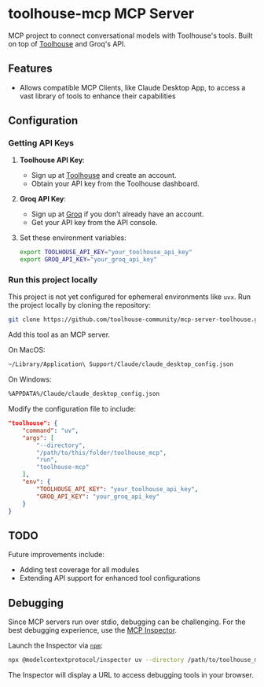 # toolhouse-mcp MCP Server

MCP project to connect conversational models with Toolhouse's tools. Built on top of [Toolhouse](https://toolhouse.ai/) and Groq's API.

## Features

- Allows compatible MCP Clients, like Claude Desktop App, to access a vast library of tools to enhance their capabilities

## Configuration

### Getting API Keys

1. **Toolhouse API Key**:

   - Sign up at [Toolhouse](https://toolhouse.ai/) and create an account.
   - Obtain your API key from the Toolhouse dashboard.

2. **Groq API Key**:

   - Sign up at [Groq](https://groq.com/) if you don’t already have an account.
   - Get your API key from the API console.

3. Set these environment variables:
   ```bash
   export TOOLHOUSE_API_KEY="your_toolhouse_api_key"
   export GROQ_API_KEY="your_groq_api_key"
   ```

### Run this project locally

This project is not yet configured for ephemeral environments like `uvx`. Run the project locally by cloning the repository:

```bash
git clone https://github.com/toolhouse-community/mcp-server-toolhouse.git
```

Add this tool as an MCP server.

On MacOS:

```bash
~/Library/Application\ Support/Claude/claude_desktop_config.json
```

On Windows:

```bash
%APPDATA%/Claude/claude_desktop_config.json
```

Modify the configuration file to include:

```json
"toolhouse": {
    "command": "uv",
    "args": [
        "--directory",
        "/path/to/this/folder/toolhouse_mcp",
        "run",
        "toolhouse-mcp"
    ],
    "env": {
        "TOOLHOUSE_API_KEY": "your_toolhouse_api_key",
        "GROQ_API_KEY": "your_groq_api_key"
    }
}
```

## TODO

Future improvements include:

- Adding test coverage for all modules
- Extending API support for enhanced tool configurations

## Debugging

Since MCP servers run over stdio, debugging can be challenging. For the best debugging experience, use the [MCP Inspector](https://github.com/modelcontextprotocol/inspector).

Launch the Inspector via [`npm`](https://docs.npmjs.com/downloading-and-installing-node-js-and-npm):

```bash
npx @modelcontextprotocol/inspector uv --directory /path/to/toolhouse_mcp run toolhouse-mcp
```

The Inspector will display a URL to access debugging tools in your browser.
